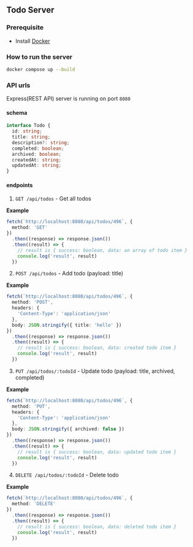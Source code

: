 ## Todo Server

### Prerequisite

- Install [Docker](https://www.docker.com/)

### How to run the server

```bash
docker compose up --build
```

### API urls

Express(REST API) server  is running on port `8080`

#### schema
```typescript
interface Todo {
  id: string;
  title: string;
  description?: string;
  completed: boolean;
  archived: boolean;
  createdAt: string;
  updatedAt: string;
}
```

#### endpoints

1. `GET /api/todos` - Get all todos

**Example**
```typescript
fetch(`http://localhost:8080/api/todos/496`, {
  method: 'GET'
})
  .then((response) => response.json())
  .then((result) => {
    // result is { success: boolean, data: an array of todo item }
    console.log('result', result)
  })
```

2. `POST /api/todos` - Add todo (payload: title)

**Example**
```typescript
fetch(`http://localhost:8080/api/todos/496`, {
  method: 'POST',
  headers: {
    'Content-Type': 'application/json'
  },
  body: JSON.stringify({ title: 'hello' })
})
  .then((response) => response.json())
  .then((result) => {
    // result is { success: boolean, data: created todo item }
    console.log('result', result)
  })
```

3. `PUT /api/todos/:todoId` - Update todo (payload: title, archived, completed)

**Example**
```typescript
fetch(`http://localhost:8080/api/todos/496`, {
  method: 'PUT',
  headers: {
    'Content-Type': 'application/json'
  },
  body: JSON.stringify({ archived: false })
})
  .then((response) => response.json())
  .then((result) => {
    // result is { success: boolean, data: updated todo item }
    console.log('result', result)
  })
```

4. `DELETE /api/todos/:todoId` - Delete todo

**Example**
```typescript
fetch(`http://localhost:8080/api/todos/496`, {
  method: 'DELETE'
})
  .then((response) => response.json())
  .then((result) => {
    // result is { success: boolean, data: deleted todo item }
    console.log('result', result)
  })
```
